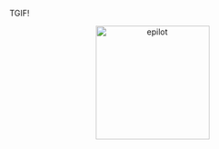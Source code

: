 TGIF!
<p align="center"><img alt="epilot" src="/epilot_Logo_nur_Icon_regenbogen_RGB_angepasst.svg" width="200"></p>

